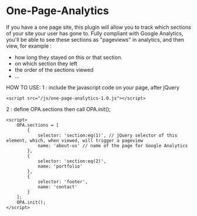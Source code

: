 One-Page-Analytics
==================

If you have a one page site, this plugin will allow you to track which sections of your site your user has gone to. Fully compliant with Google Analytics, you'll be able to see these sections as "pageviews" in analytics, and then view, for example :
 * how long they stayed on this or that section.
 * on which section they left
 * the order of the sections viewed
 * ...

HOW TO USE: 
1 : include the javascript code on your page, after jQuery

    <script src="/js/one-page-analytics-1.0.js"></script>        
        
2 : define OPA.sections then call OPA.init();

    <script>
        OPA.sections = [
            {
                selector: 'section:eq(1)', // jQuery selector of this element, which, when viewed, will trigger a pageview
                name: 'about-us' // name of the page for Google Analytics
            },
            {
                selector: 'section:eq(2)',
                name: 'portfolio'
            },
            {
                selector: 'footer',
                name: 'contact'
            }
        ];
        OPA.init();
    </script>

